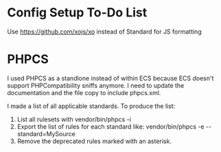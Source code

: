 # Config Setup To-Do List

Use https://github.com/xojs/xo instead of Standard for JS formatting

# PHPCS

I used PHPCS as a standlone instead of within ECS because ECS doesn't support PHPCompatibility
sniffs anymore. I need to update the documentation and the file copy to include phpcs.xml.

I made a list of all applicable standards. To produce the list:
1. List all rulesets with vendor/bin/phpcs -i
2. Export the list of rules for each standard like:  vendor/bin/phpcs -e --standard=MySource
3. Remove the deprecated rules marked with an asterisk.
